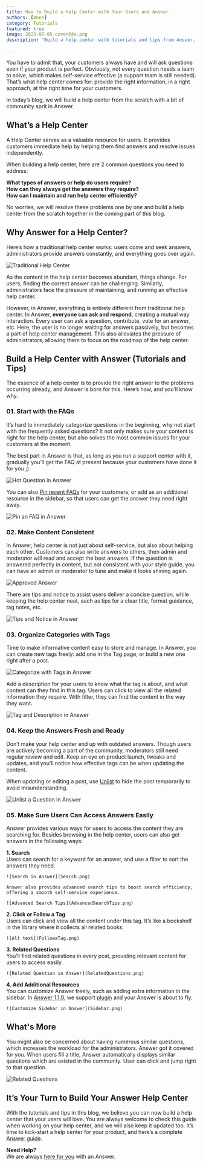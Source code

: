 ```yaml
---
title: How to Build a Help Center with Your Users and Answer
authors: [Anne]
category: Tutorials
featured: true
image: 2023-07-05-cover@4x.png
description: "Build a help center with tutorials and tips from Answer, and the best part is with your users in this journey."

---
```


You have to admit that, your customers always have and will ask questions even if your product is perfect. Obviously, not every question needs a team to solve, which makes self-service effective (a support team is still needed). That’s what help center comes for: provide the right information, in a right approach, at the right time for your customers. 

In today’s blog, we will build a help center from the scratch with a bit of community sprit in Answer.

## What’s a Help Center
A Help Center serves as a valuable resource for users. It provides customers immediate help by helping them find answers and resolve issues independently.

When building a help center, here are 2 common questions you need to address:  

**What types of answers or help do users require?**       
**How can they always get the answers they require?**          
**How can I maintain and run help center efficiently?**

No worries, we will resolve these problems one by one and build a help center from the scratch together in the coming part of this blog.


## Why Answer for a Help Center?
Here’s how a traditional help center works: users come and seek answers, administrators provide answers constantly, and everything goes over again. 

![Traditional Help Center](HowHelpCenterWorks.png)

As the content in the help center becomes abundant, things change. For users, finding the correct answer can be challenging. Similarly, administrators face the pressure of maintaining, and running an effective help center.

However, in Answer, everything is entirely different from traditional help center.
In Answer, **everyone can ask and respond**, creating a mutual way interaction. Every user can ask a question, contribute, vote for an answer, etc. Here, the user is no longer waiting for answers passively, but becomes a part of help center management. This also alleviates the pressure of administrators, allowing them to focus on the roadmap of the help center.

## Build a Help Center with Answer (Tutorials and Tips)
The essence of a help center is to provide the right answer to the problems occurring already, and Answer is born for this. Here’s how, and you’ll know why.

### 01. Start with the FAQs
It’s hard to immediately categorize questions in the beginning, why not start with the frequently asked questions? It not only makes sure your content is right for the help center, but also solves the most common issues for your customers at the moment.

The best part in Answer is that, as long as you run a support center with it, gradually you’ll get the FAQ at present because your customers have done it for you ;)

![Hot Question in Answer](HotQuestion.png)

You can also [Pin recent FAQs](https://answer.dev/blog/2023/05/11/answer-1.0.9-release#whats-new) for your customers, or add as an additional resource in the sidebar, so that users can get the answer they need right away.

![Pin an FAQ in Answer](Pin.png)

### 02. Make Content Consistent 
In Answer, help center is not just about self-service, but also about helping each other. Customers can also write answers to others, then admin and moderator will read and accept the best answers. If the question is answered perfectly in content, but not consistent with your style guide, you can have an admin or moderator to tune and make it looks shining again.

![Approved Answer](ApprovedAnswer.png)

There are tips and notice to assist users deliver a concise question, while keeping the help center neat, such as tips for a clear title, format guidance, tag notes, etc.

![Tips and Notice in Answer](TipsandNotice.png)

### 03. Organize Categories with Tags
Time to make informative content easy to store and manage. In Answer, you can create new tags freely: add one in the Tag page, or build a new one right after a post.

![Categorize with Tags in Answer](CategorizewithTags.png)

Add a description for your users to know what the tag is about, and what content can they find in this tag. Users can click to view all the related information they require. With filter, they can find the content in the way they want.

![Tag and Description in Answer](TagandDescription.png)

### 04. Keep the Answers Fresh and Ready
Don’t make your help center end up with outdated answers. Though users are actively becoming a part of the community, moderators still need regular review and edit. Keep an eye on product launch, tweaks and updates, and you’ll notice how effective tags can be when updating the content.

When updating or editing a post, use [Unlist](https://answer.dev/blog/2023/05/11/answer-1.0.9-release#whats-new) to hide the post temporarily to avoid misunderstanding. 

![Unlist a Question in Answer](UnlistQuestion.gif)

### 05. Make Sure Users Can Access Answers Easily
Answer provides various ways for users to access the content they are searching for. Besides browsing in the help center, users can also get answers in the following ways:

**1. Search**       
	Users can search for a keyword for an answer, and use a filter to sort the answers they need.
	
    ![Search in Answer](Search.png)

	Answer also provides advanced search tips to boost search efficiency, offering a smooth self-service experience. 
	
    ![Advanced Search Tips](AdvancedSearchTips.png)

**2. Click or Follow a Tag**      
	Users can click and view all the content under this tag. It’s like a bookshelf in the library where it collects all related books.

    ![Alt text](FollowaTag.png)

**3. Related Questions**      
	You’ll find related questions in every post, providing relevant content for users to access easily.
	
    ![Related Question in Answer](RelatedQuestions.png)

**4. Add Additional Resources**       
    You can customize Answer freely, such as adding extra information in the sidebar. In [Answer 1.1.0](../2023-06-15-answer-1.1.0-release/index.md), we support [plugin](https://github.com/answerdev/plugins) and your Answer is about to fly.

    ![Customize Sidebar in Answer](Sidebar.png)

## What's More 
You might also be concerned about having numerous similar questions, which increases the workload for the administrators. Answer got it covered for you. When users fill a title, Answer automatically displays similar questions which are existed in the community. User can click and jump right to that question.

![Related Questions](RelatedQuestions.png)

## It’s Your Turn to Build Your Answer Help Center
With the tutorials and tips in this blog, we believe you can now build a help center that your users will love. You are always welcome to check this guide when working on your help center, and we will also keep it updated too. It’s time to kick-start a help center for your product, and here’s a complete [Answer guide](https://answer.dev/docs/installation).

**Need Help?**         
We are always [here for you](https://answer.dev/contact) with an Answer. 
